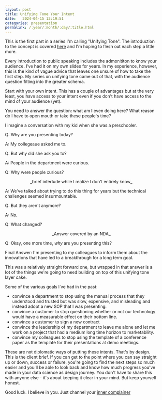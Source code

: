 ```yaml
---
layout: post
title: Unifying Tone Your Intent
date:   2024-04-15 13:19:51
categories: presentation
permalink: /:year/:month/:day/:title.html
---
```


This is the first part in a series I'm calling "Unifying Tone".  The introduction to the concept is covered [here](2024/04/09/Unifying-Tone.html) and I'm hoping to flesh out each step a little more.

Every introduction to public speaking includes the admonititon to know your audience.  I've had it on my own slides for years.  In my experience, however, this is the kind of vague advice that leaves one unsure of how to take the first step.  My series on unifying tone came out of that, with the audience question fitting into the greater schema.

Start with your own intent. This has a couple of advantages but at the very least, you have access to your intent even if you don't have access to the mind of your audience (yet).

You need to answer the question: what am I even doing here?  What reason do I have to open mouth or take these people's time?  

I imagine a conversation with my kid when she was a preschooler.

Q: Why are you presenting today?

A: My collegeaue asked me to.

Q: But why did she ask you to?

A: People in the department were curious.

Q: Why were people curious?

<center>_brief interlude while I realize I don't entirely know_</center>

A: We've talked about trying to do this thing for years but the technical challenges seemed insurmountable.

Q: But they aren't anymore?

A: No.

Q: What changed?

<center>_Answer covered by an NDA_</center>

Q: Okay, one more time, _why_ are you presenting this?

Final Answer: I'm presenting to my colleagues to inform them about the innovations that have led to a breakthrough for a long term goal.

This was a relatively straight forward one, but wrapped in that answer is a lot of the things we're going to need building on top of this unifying tone layer cake.

Some of the various goals I've had in the past:

- convince a department to stop using the manual process that they understood and trusted but was slow, expensive, and misleading and instead adopt a new SOP that I was presenting.
- convince a customer to stop questioning whether or not our technology would have a measurable effect on their bottom line.
- convince a customer to sign a new contract
- convince the leadership of my department to leave me alone and let me work on a project that had a medium long time horizon to marketability.
- convince my colleagues to stop using the template of a conference paper as the template for their presentations at demo meetings.

These are not diplomatic ways of putting these intents.  That's by design.  This is the client brief. If you can get to the point where you can say straight up or down, success or failure, you're going to find the next steps so much easier and you'll be able to look back and know how much progress you've made in your data science as design journey. You don't have to share this with anyone else - it's about keeping it clear in your mind. But keep yourself honest.  

Good luck.  I believe in you.  Just channel your [inner complainer](/2024/03/14/The-Importance-of-Complaints.html)





